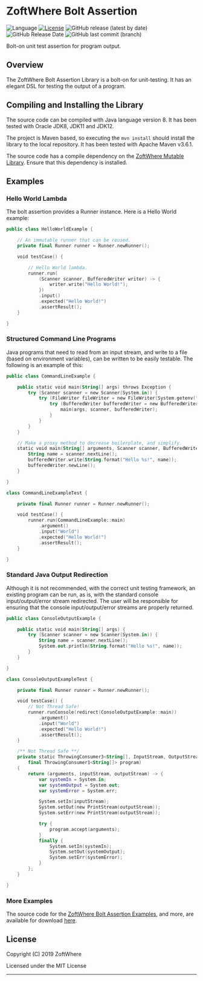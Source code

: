 # ZoftWhere Bolt Assertion
![Language](https://img.shields.io/github/languages/top/ZoftWhere/bolt-assertion) [![License](https://img.shields.io/github/license/ZoftWhere/bolt-assertion)](https://github.com/ZoftWhere/bolt-assertion/blob/master/license.txt) ![GitHub release (latest by date)](https://img.shields.io/github/v/release/ZoftWhere/bolt-assertion) ![GitHub Release Date](https://img.shields.io/github/release-date/ZoftWhere/bolt-assertion)
![GitHub last commit (branch)](https://img.shields.io/github/last-commit/ZoftWhere/bolt-assertion/master?label=master%20updated)

Bolt-on unit test assertion for program output.

## Overview

The ZoftWhere Bolt Assertion Library is a bolt-on for unit-testing.  It has an elegant DSL for testing the output of a program.

## Compiling and Installing the Library

The source code can be compiled with Java language version 8.  It has been tested with Oracle JDK8, JDK11 and JDK12.

The project is Maven based, so executing the ```mvn install``` should install the library to the local repository.  It has been tested with Apache Maven v3.6.1.

The source code has a compile dependency on the [ZoftWhere Mutable Library](http://github.com/ZoftWhere/mutable-library).  Ensure that this dependency is installed.

## Examples

### Hello World Lambda

The bolt assertion provides a Runner instance.  Here is a Hello World example:
``` kotlin
public class HelloWorldExample {

    // An immutable runner that can be reused.
    private final Runner runner = Runner.newRunner();

    void testCase() {

        // Hello World lambda.
        runner.run(
            (Scanner scanner, BufferedWriter writer) -> {
                writer.write("Hello World!");
            })
            .input()
            .expected("Hello World!")
            .assertResult();
    }

}
```

### Structured Command Line Programs

Java programs that need to read from an input stream, and write to a file (based on environment variables), can be written to be easily testable.  The following is an example of this:
``` kotlin
public class CommandLineExample {

    public static void main(String[] args) throws Exception {
        try (Scanner scanner = new Scanner(System.in)) {
            try (FileWriter fileWriter = new FileWriter(System.getenv("OUTPUT_PATH"))){
                try (BufferedWriter bufferedWriter = new BufferedWriter(fileWriter)) {
                    main(args, scanner, bufferedWriter);
                }
            }
        }
    }

    // Make a proxy method to decrease boilerplate, and simplify.
    static void main(String[] arguments, Scanner scanner, BufferedWriter bufferedWriter) throws IOException {
        String name = scanner.nextLine();
        bufferedWriter.write(String.format("Hello %s!", name));
        bufferedWriter.newLine();
    }

}
```
``` kotlin 
class CommandLineExampleTest {

    private final Runner runner = Runner.newRunner();

    void testCase() {
        runner.run(CommandLineExample::main)
            .argument()
            .input("World")
            .expected("Hello World!")
            .assertResult();
    }

}
```

### Standard Java Output Redirection

Although it is not recommended, with the correct unit testing framework, an existing program can be run, as is, with the standard console input/output/error stream redirected.  The user will be responsible for ensuring that the console input/output/error streams are properly returned.
``` kotlin
public class ConsoleOutputExample {

    public static void main(String[] args) {
        try (Scanner scanner = new Scanner(System.in)) {
            String name = scanner.nextLine();
            System.out.println(String.format("Hello %s!", name));
        }
    }

}
```
``` kotlin
class ConsoleOutputExampleTest {

    private final Runner runner = Runner.newRunner();

    void testCase() {
        // Not Thread Safe!
        runner.runConsole(redirect(ConsoleOutputExample::main))
            .argument()
            .input("World")
            .expected("Hello World!")
            .assertResult();
    }

    /** Not Thread Safe **/
    private static ThrowingConsumer3<String[], InputStream, OutputStream> redirect(
        final ThrowingConsumer1<String[]> program)
    {
        return (arguments, inputStream, outputStream) -> {
            var systemIn = System.in;
            var systemOutput = System.out;
            var systemError = System.err;

            System.setIn(inputStream);
            System.setOut(new PrintStream(outputStream));
            System.setErr(new PrintStream(outputStream));

            try {
                program.accept(arguments);
            }
            finally {
                System.setIn(systemIn);
                System.setOut(systemOutput);
                System.setErr(systemError);
            }
        };
    }

}
```

### More Examples

The source code for the [ZoftWhere Bolt Assertion Examples](https://github.com/ZoftWhere/bolt-assertion/tree/master/test-java/example), and more, are available for download [here](https://github.com/ZoftWhere/bolt-assertion/tree/master/test-java/example).


## License

Copyright (C) 2019 ZoftWhere

Licensed under the MIT License

------